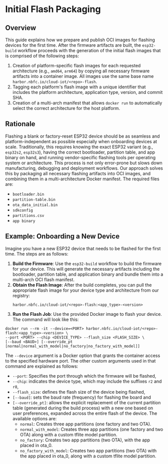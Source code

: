 # Initial Flash Packaging

## Overview

This guide explains how we prepare and publish OCI images for flashing devices for the first time. After the firmware artifacts are built, the `esp32-build` workflow proceeds with the generation of the initial flash images that is comprised of the following steps:
1. Creation of platform-specific flash images for each requested architecture (e.g., `amd64`, `arm64`) by copying all necessary firmware artifacts into a container image. All images use the same base name `harbor.nbfc.io/cloud-iot/<repo>-flash`.
2. Tagging each platform's flash image with a unique identifier that includes the platform architecture, application type, version, and commit SHA.
3. Creation of a multi-arch manifest that allows `docker run` to automatically select the correct architecture for the host platform.

## Rationale
Flashing a blank or factory-reset ESP32 device should be as seamless and platform-independent as possible especially when onboarding devices at scale. Traditionally, this requires knowing the exact ESP32 variant (e.g., `esp32s2`, `esp32s3`), having the correct bootloader, partition table, and app binary on hand, and running vendor-specific flashing tools per operating system or architecture. This process is not only error-prone but slows down manufacturing, debugging and deployment workflows. Our approach solves this by packaging all necessary flashing artifacts into OCI images, and combining them in a multi-architecture Docker manifest. The required files are:

- `bootloader.bin`
- `partition-table.bin`
- `ota_data_initial.bin`
- `sdkconfig`
- `partitions.csv`
- `app binary`

## Example: Onboarding a New Device

Imagine you have a new ESP32 device that needs to be flashed for the first time. The steps are as follows:
1. **Build the Firmware**: Use the `esp32-build` workflow to build the firmware for your device. This will generate the necessary artifacts including the bootloader, partition table, and application binary and bundle them into a multi-arch OCI flash manifest.
2. **Obtain the Flash Image**: After the build completes, you can pull the appropriate flash image for your device type and architecture from our registry:
   ```
   harbor.nbfc.io/cloud-iot/<repo>-flash:<app_type>-<version>
   ```
3. **Run the Flash Job**: Use the provided Docker image to flash your device. The command will look like this:

```shell
docker run --rm -it --device=<PORT> harbor.nbfc.io/cloud-iot/<repo>-flash:<app_type>-<version> \
--port <PORT> --chip <DEVICE_TYPE> --flash_size <FLASH_SIZE> \
[--baud <BAUD>] [--override_pt [normal|normal_with_model|no_factory|no_factory_with_model]]
```

The `--device` argument is a Docker option that grants the container access to the specified hardware port. The other custom arguments used in that command are explained as follows:

* `--port`: Specifies the port through which the firmware will be flashed,
* `--chip`: indicates the device type, which may include the suffixes `r2` and `r8`,
* `--flash_size`: defines the flash size of the device being flashed,
* `[--baud]`: sets the baud rate (frequency) for flashing the board and
* `[--override_pt]`: allows the explicit replacement of the current partition table (generated during the build process) with a new one based on user preferences, expanded across the entire flash of the device. The available options are:
	* `normal`: Creates three app partitions (one factory and two OTA).
	* `normal_with_model`: Creates three app partitions (one factory and two OTA) along with a custom tflite model partition.
	* `no_factory`: Creates two app partitions (two OTA), with the app placed in ota_0.
	* `no_factory_with_model`: Creates two app partitions (two OTA) with the app placed in ota_0, along with a custom tflite model partition.

